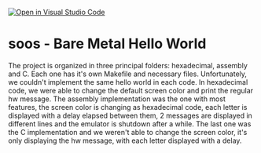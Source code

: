 [![Open in Visual Studio Code](https://classroom.github.com/assets/open-in-vscode-718a45dd9cf7e7f842a935f5ebbe5719a5e09af4491e668f4dbf3b35d5cca122.svg)](https://classroom.github.com/online_ide?assignment_repo_id=10926933&assignment_repo_type=AssignmentRepo)
# soos - Bare Metal Hello World
The project is organized in three principal folders: hexadecimal, assembly and C. Each one has it's own Makefile and necessary files.
Unfortunately, we couldn't implement the same hello world in each code. In hexadecimal code, we were able to change the default screen color and print the regular hw message. The assembly implementation was the one with most features, the screen color is changing as hexadecimal code, each letter is displayed with a delay elapsed between them, 2 messages are displayed in different lines and the emulator is shutdown after a while. The last one was the C implementation and we weren't able to change the screen color, it's only displaying the hw message, with each letter displayed with a delay.
